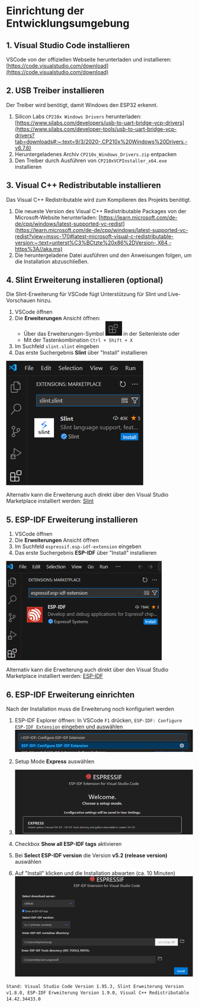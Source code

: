 # Einrichtung der Entwicklungsumgebung

## 1. Visual Studio Code installieren
VSCode von der offiziellen Webseite herunterladen und installieren:
[https://code.visualstudio.com/download](https://code.visualstudio.com/download)

## 2. USB Treiber installieren
Der Treiber wird benötigt, damit Windows den ESP32 erkennt.

1. Silicon Labs `CP210x Windows Drivers` herunterladen:
[https://www.silabs.com/developers/usb-to-uart-bridge-vcp-drivers](https://www.silabs.com/developer-tools/usb-to-uart-bridge-vcp-drivers?tab=downloads#:~:text=9/3/2020-,CP210x%20Windows%20Drivers,-v6.7.6)
2. Heruntergeladenes Archiv `CP210x_Windows_Drivers.zip` entpacken
3. Den Treiber durch Ausführen von `CP210xVCPInstaller_x64.exe` installieren

## 3. Visual C++ Redistributable installieren
Das Visual C++ Redistributable wird zum Kompilieren des Projekts benötigt.

1. Die neueste Version des Visual C++ Redistributable Packages von der Microsoft-Website herunterladen:
[https://learn.microsoft.com/de-de/cpp/windows/latest-supported-vc-redist](https://learn.microsoft.com/de-de/cpp/windows/latest-supported-vc-redist?view=msvc-170#latest-microsoft-visual-c-redistributable-version:~:text=unterst%C3%BCtzte%20x86%2DVersion-,X64,-https%3A//aka.ms)
2. Die heruntergeladene Datei ausführen und den Anweisungen folgen, um die Installation abzuschließen.

## 4. Slint Erweiterung installieren (optional)
Die Slint-Erweiterung für VSCode fügt Unterstützung für Slint und Live-Vorschauen hinzu.

1. VSCode öffnen
2. Die **Erweiterungen** Ansicht öffnen:
   - Über das Erweiterungen-Symbol ![VSCode Erweiterungen-Symbol](images/vscode_extension_symbol.png) in der Seitenleiste oder
   - Mit der Tastenkombination `Ctrl + Shift + X`
3. Im Suchfeld `slint.slint` eingeben
4. Das erste Suchergebnis **Slint** über "Install" installieren

![VSCode Erweiterungen Suche mit Slint als Suchergebnis](images/vscode_slint_extension_search.png)

Alternativ kann die Erweiterung auch direkt über den Visual Studio Marketplace installiert werden:
[Slint](https://marketplace.visualstudio.com/items?itemName=slint.slint)

## 5. ESP-IDF Erweiterung installieren
1. VSCode öffnen
2. Die **Erweiterungen** Ansicht öffnen
3. Im Suchfeld `espressif.esp-idf-extension` eingeben
4. Das erste Suchergebnis **ESP-IDF** über "Install" installieren

![VSCode Erweiterungen Suche mit ESP-IDF als Suchergebnis](images/vscode_extension_search.png)

Alternativ kann die Erweiterung auch direkt über den Visual Studio Marketplace installiert werden:
[ESP-IDF](https://marketplace.visualstudio.com/items?itemName=espressif.esp-idf-extension)

## 6. ESP-IDF Erweiterung einrichten
Nach der Installation muss die Erweiterung noch konfiguriert werden

1. ESP-IDF Explorer öffnen: In VSCode `F1` drücken, `ESP-IDF: Configure ESP-IDF Extension` eingeben und auswählen
![ESP-IDF: Configure ESP-IDF Extension über F1](images/esp_idf_configre_search.png)

2. Setup Mode **Express** auswählen
3. ![ESP-IDF Setup Dialog mit Express Mode Option](images/esp_idf_setup_mode_express.png)

4. Checkbox **Show all ESP-IDF tags** aktivieren
5. Bei **Select ESP-IDF version** die Version **v5.2 (release version)** auswählen
6. Auf "Install" klicken und die Installation abwarten (ca. 10 Minuten)
![ESP-IDF Setup Dialog mit Versionsauswahl und Install Button](images/esp_idf_install_full.png)


`Stand: Visual Studio Code Version 1.95.3, Slint Erweiterung Version v1.8.0, ESP-IDF Erweiterung Version 1.9.0, Visual C++ Redistributable 14.42.34433.0`
